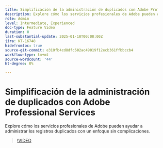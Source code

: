 ```yaml
---
title: Simplificación de la administración de duplicados con Adobe Professional Services
description: Explore cómo los servicios profesionales de Adobe pueden ayudar a administrar los registros duplicados con un enfoque sin complicaciones.
role: Admin
level: Intermediate, Experienced
doc-type: Feature Video
duration: 0
last-substantial-update: 2025-01-10T00:00:00Z
jira: KT-16748
hidefromtoc: true
source-git-commit: e310fb4cd8dfc502ac49019f12ecb361ffbbccb4
workflow-type: tm+mt
source-wordcount: '44'
ht-degree: 0%

---
```



# Simplificación de la administración de duplicados con Adobe Professional Services

Explore cómo los servicios profesionales de Adobe pueden ayudar a administrar los registros duplicados con un enfoque sin complicaciones.

>[!VIDEO](https://video.tv.adobe.com/v/3429501/?learn=on&enablevpops)
